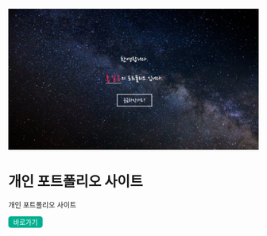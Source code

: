 <style>
    .btn-basic {
        background-color: #00af91;
        color: white;
        border: 0;
        padding: 2px 10px;
        border-radius: 5px;
    }
</style>

![home](./assets/images/portfolio/home.png)

# 개인 포트폴리오 사이트
개인 포트폴리오 사이트

[<button class="btn-basic">바로가기</button>](https://jhwlim.github.io/portfolio/)